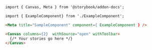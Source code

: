 ```md filename="ExampleStory.stories.mdx" renderer="common" language="mdx"
import { Canvas, Meta } from '@storybook/addon-docs';

import { ExampleComponent} from './ExampleComponent';

<Meta title="SampleComponent" component={ ExampleComponent } />

<Canvas columns={2}  withSource="open" withToolbar>
  {/* Your stories go here */}
</Canvas>
```
